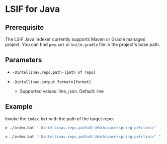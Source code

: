 # LSIF for Java

## Prerequisite
The LSIF Java Indexer currently supports Maven or Gradle managed project. You can find `pom.xml` or `build.gradle` file in the project's base path.

## Parameters
- `-Dintellinav.repo.path`=`[path of repo]`

- `-Dintellinav.output.format`=`[format]`
  - Supported values: line, json. Default: line

## Example
Invoke the `index.bat` with the path of the target repo:
```bat
> ./index.bat "-Dintellinav.repo.path=D:\Workspace\spring-petclinic"
```

```bat
> ./index.bat "-Dintellinav.repo.path=D:\Workspace\spring-petclinic" "-Dintellinav.output.format=json"
```